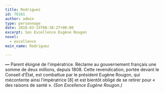 ```yaml
---
title: Rodriguez
id: 76161
author: admin
type: personnage
date: 2010-03-15T08:38:27+00:00
excerpt: Son Excellence Eugène Rougon
novel:
  - excellence
main_name: Rodriguez

---
```

**—** Parent éloigné de l&rsquo;impératrice. Réclame au gouvernement français une somme de deux millions, depuis 1808. Cette revendication, portée devant le Conseil d&rsquo;État, est combattue par le président Eugène Rougon, qui mécontente ainsi l&rsquo;impératrice [8] et est bientôt obligé de se retirer pour « des raisons de santé ». _(Son Excellence Eugène Rougon.)_